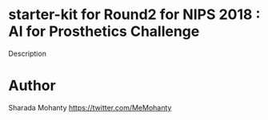 # starter-kit for Round2 for NIPS 2018 : AI for Prosthetics Challenge

Description

# Author 
Sharada Mohanty <https://twitter.com/MeMohanty>
